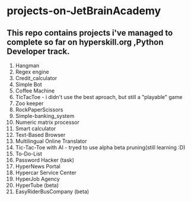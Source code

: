 # projects-on-JetBrainAcademy
## This repo contains projects i've managed to complete so far on hyperskill.org ,Python Developer track.
1. Hangman
2. Regex engine
3. Credit_calculator
4. Simple Bot
5. Coffee Machine
6. TicTacToe - i didn't use the best aproach, but still a "playable" game 
7. Zoo keeper
8. RockPaperScissors
9. Simple-banking_system
10. Numeric matrix processor 
11. Smart calculator
12. Text-Based Browser
13. Multilingual Online Translator
14. Tic-Tac-Toe with AI - tryed to use alpha beta pruning(still learning :D)
15. To-Do-List
16. Password Hacker (task)
17. HyperNews Portal
18. Hypercar Service Center
19. HyperJob Agency
20. HyperTube (beta)
21. EasyRiderBusCompany (beta)
